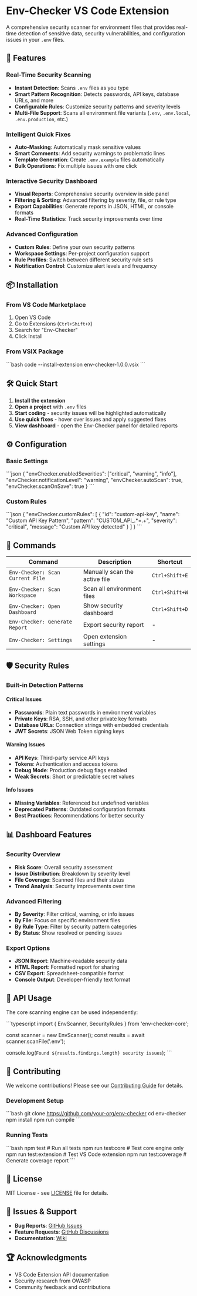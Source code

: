 # Env-Checker VS Code Extension

A comprehensive security scanner for environment files that provides real-time detection of sensitive data, security vulnerabilities, and configuration issues in your `.env` files.

## 🚀 Features

### Real-Time Security Scanning
- **Instant Detection**: Scans `.env` files as you type
- **Smart Pattern Recognition**: Detects passwords, API keys, database URLs, and more
- **Configurable Rules**: Customize security patterns and severity levels
- **Multi-File Support**: Scans all environment file variants (`.env`, `.env.local`, `.env.production`, etc.)

### Intelligent Quick Fixes
- **Auto-Masking**: Automatically mask sensitive values
- **Smart Comments**: Add security warnings to problematic lines
- **Template Generation**: Create `.env.example` files automatically
- **Bulk Operations**: Fix multiple issues with one click

### Interactive Security Dashboard
- **Visual Reports**: Comprehensive security overview in side panel
- **Filtering & Sorting**: Advanced filtering by severity, file, or rule type
- **Export Capabilities**: Generate reports in JSON, HTML, or console formats
- **Real-Time Statistics**: Track security improvements over time

### Advanced Configuration
- **Custom Rules**: Define your own security patterns
- **Workspace Settings**: Per-project configuration support
- **Rule Profiles**: Switch between different security rule sets
- **Notification Control**: Customize alert levels and frequency

## 📦 Installation

### From VS Code Marketplace
1. Open VS Code
2. Go to Extensions (`Ctrl+Shift+X`)
3. Search for "Env-Checker"
4. Click Install

### From VSIX Package
\`\`\`bash
code --install-extension env-checker-1.0.0.vsix
\`\`\`

## 🛠️ Quick Start

1. **Install the extension**
2. **Open a project** with `.env` files
3. **Start coding** - security issues will be highlighted automatically
4. **Use quick fixes** - hover over issues and apply suggested fixes
5. **View dashboard** - open the Env-Checker panel for detailed reports

## ⚙️ Configuration

### Basic Settings
\`\`\`json
{
  "envChecker.enabledSeverities": ["critical", "warning", "info"],
  "envChecker.notificationLevel": "warning",
  "envChecker.autoScan": true,
  "envChecker.scanOnSave": true
}
\`\`\`

### Custom Rules
\`\`\`json
{
  "envChecker.customRules": [
    {
      "id": "custom-api-key",
      "name": "Custom API Key Pattern",
      "pattern": "CUSTOM_API_.*=.+",
      "severity": "critical",
      "message": "Custom API key detected"
    }
  ]
}
\`\`\`

## 🔧 Commands

| Command | Description | Shortcut |
|---------|-------------|----------|
| `Env-Checker: Scan Current File` | Manually scan the active file | `Ctrl+Shift+E` |
| `Env-Checker: Scan Workspace` | Scan all environment files | `Ctrl+Shift+W` |
| `Env-Checker: Open Dashboard` | Show security dashboard | `Ctrl+Shift+D` |
| `Env-Checker: Generate Report` | Export security report | - |
| `Env-Checker: Settings` | Open extension settings | - |

## 🛡️ Security Rules

### Built-in Detection Patterns

#### Critical Issues
- **Passwords**: Plain text passwords in environment variables
- **Private Keys**: RSA, SSH, and other private key formats
- **Database URLs**: Connection strings with embedded credentials
- **JWT Secrets**: JSON Web Token signing keys

#### Warning Issues
- **API Keys**: Third-party service API keys
- **Tokens**: Authentication and access tokens
- **Debug Mode**: Production debug flags enabled
- **Weak Secrets**: Short or predictable secret values

#### Info Issues
- **Missing Variables**: Referenced but undefined variables
- **Deprecated Patterns**: Outdated configuration formats
- **Best Practices**: Recommendations for better security

## 📊 Dashboard Features

### Security Overview
- **Risk Score**: Overall security assessment
- **Issue Distribution**: Breakdown by severity level
- **File Coverage**: Scanned files and their status
- **Trend Analysis**: Security improvements over time

### Advanced Filtering
- **By Severity**: Filter critical, warning, or info issues
- **By File**: Focus on specific environment files
- **By Rule Type**: Filter by security pattern categories
- **By Status**: Show resolved or pending issues

### Export Options
- **JSON Report**: Machine-readable security data
- **HTML Report**: Formatted report for sharing
- **CSV Export**: Spreadsheet-compatible format
- **Console Output**: Developer-friendly text format

## 🔌 API Usage

The core scanning engine can be used independently:

\`\`\`typescript
import { EnvScanner, SecurityRules } from 'env-checker-core';

const scanner = new EnvScanner();
const results = await scanner.scanFile('.env');

console.log(`Found ${results.findings.length} security issues`);
\`\`\`

## 🤝 Contributing

We welcome contributions! Please see our [Contributing Guide](CONTRIBUTING.md) for details.

### Development Setup
\`\`\`bash
git clone https://github.com/your-org/env-checker
cd env-checker
npm install
npm run compile
\`\`\`

### Running Tests
\`\`\`bash
npm test                    # Run all tests
npm run test:core          # Test core engine only
npm run test:extension     # Test VS Code extension
npm run test:coverage      # Generate coverage report
\`\`\`

## 📝 License

MIT License - see [LICENSE](LICENSE) file for details.

## 🐛 Issues & Support

- **Bug Reports**: [GitHub Issues](https://github.com/your-org/env-checker/issues)
- **Feature Requests**: [GitHub Discussions](https://github.com/your-org/env-checker/discussions)
- **Documentation**: [Wiki](https://github.com/your-org/env-checker/wiki)

## 🏆 Acknowledgments

- VS Code Extension API documentation
- Security research from OWASP
- Community feedback and contributions


